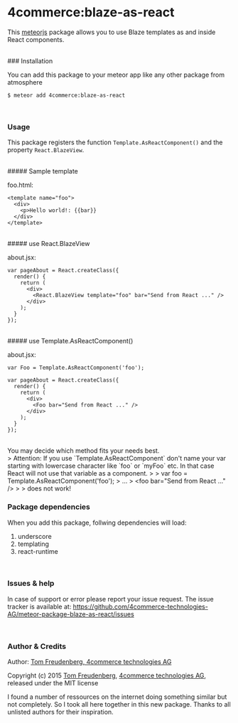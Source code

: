# 4commerce:blaze-as-react

This [meteorjs](https://www.meteor.com) package allows you to use Blaze templates as and inside React components.

<br/>
### Installation

You can add this package to your meteor app like any other package from atmosphere

````
$ meteor add 4commerce:blaze-as-react
````

<br/>

### Usage

This package registers the function `Template.AsReactComponent()` and the property `React.BlazeView`.

<br/>
##### Sample template

foo.html:

````
<template name="foo">
  <div>
    <p>Hello world!: {{bar}}
  </div>
</template>
````

<br/>
##### use React.BlazeView

about.jsx:

````
var pageAbout = React.createClass({
  render() {
    return (
      <div>
        <React.BlazeView template="foo" bar="Send from React ..." />
      </div>
    );
  }
});
````

<br/>
##### use Template.AsReactComponent()

about.jsx:

````
var Foo = Template.AsReactComponent('foo');

var pageAbout = React.createClass({
  render() {
    return (
      <div>
        <Foo bar="Send from React ..." />
      </div>
    );
  }
});
````

<br/>
You may decide which method fits your needs best.

<br/>
> Attention: If you use `Template.AsReactComponent` don't name your var starting with lowercase character like `foo` or `myFoo` etc. In that case React will not use that variable as a component.
> 
> var foo = Template.AsReactComponent('foo');
> ...
> &lt;foo bar="Send from React ..." />
> 
> does not work!

<br/>

### Package dependencies

When you add this package, follwing dependencies will load:

1. underscore
2. templating
3. react-runtime

<br/>

### Issues & help

In case of support or error please report your issue request. The issue tracker is available at: https://github.com/4commerce-technologies-AG/meteor-package-blaze-as-react/issues

<br/>

### Author & Credits

Author: [Tom Freudenberg, 4commerce technologies AG](http://about.me/tom.freudenberg)

Copyright (c) 2015 [Tom Freudenberg](http://www.4commerce.de/), [4commerce technologies AG](http://www.4commerce.de/), released under the MIT license

I found a number of ressources on the internet doing something similar but not completely. So I took all here together in this new package. Thanks to all unlisted authors for their inspiration.

